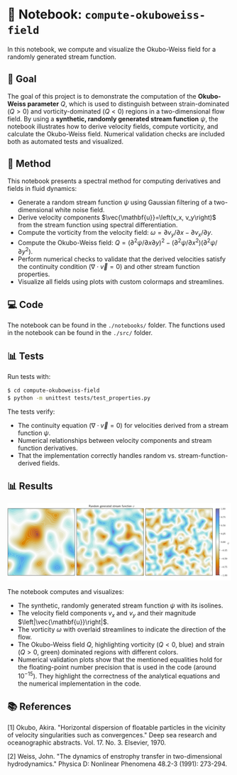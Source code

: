 # 📃 Notebook: `compute-okuboweiss-field`
In this notebook, we compute and visualize the Okubo-Weiss field for a randomly generated stream function.

## 🎯 Goal

The goal of this project is to demonstrate the computation of the **Okubo-Weiss parameter** $Q$, which is used to distinguish between strain-dominated ($Q > 0$) and vorticity-dominated ($Q < 0$) regions in a two-dimensional flow field. By using a **synthetic, randomly generated stream function** $\psi$, the notebook illustrates how to derive velocity fields, compute vorticity, and calculate the Okubo-Weiss field. Numerical validation checks are included both as automated tests and visualized.

## 🔧 Method

This notebook presents a spectral method for computing derivatives and fields in fluid dynamics:
- Generate a random stream function $\psi$ using Gaussian filtering of a two-dimensional white noise field.
- Derive velocity components $\vec{\mathbf{u}}=\left(v_x, v_y\right)$ from the stream function using spectral differentiation.
- Compute the vorticity from the velocity field: $\omega = \partial v_y / \partial x - \partial v_x / \partial y$.
- Compute the Okubo-Weiss field: $Q = (\partial^2 \psi / \partial x \partial y)^2 - (\partial^2 \psi / \partial x^2)(\partial^2 \psi / \partial y^2)$.
- Perform numerical checks to validate that the derived velocities satisfy the continuity condition $\left(\nabla \cdot \vec{v}=0\right)$ and other stream function properties.
- Visualize all fields using plots with custom colormaps and streamlines.

## 💻 Code

The notebook can be found in the `./notebooks/` folder. The functions used in the notebook can be found in the `./src/` folder.

## 📊 Tests

Run tests with:
```bash
$ cd compute-okuboweiss-field
$ python -m unittest tests/test_properties.py
```

The tests verify:
- The continuity equation $\left(\nabla \cdot \vec{v}=0\right)$ for velocities derived from a stream function $\psi$.
- Numerical relationships between velocity components and stream function derivatives.
- That the implementation correctly handles random vs. stream-function-derived fields.

## 📊 Results

![example_image](data/example_image.png)

The notebook computes and visualizes:
- The synthetic, randomly generated stream function $\psi$ with its isolines.
- The velocity field components $v_x$ and $v_y$ and their magnitude $\left|\vec{\mathbf{u}}\right|$.
- The vorticity $\omega$ with overlaid streamlines to indicate the direction of the flow.
- The Okubo-Weiss field $Q$, highlighting vorticity ($Q < 0$, blue) and strain ($Q > 0$, green) dominated regions with different colors.
- Numerical validation plots show that the mentioned equalities hold for the floating-point number precision that is used in the code (around $10^{-15}$). They highlight the correctness of the analytical equations and the numerical implementation in the code.

## 📚 References

[1] Okubo, Akira. "Horizontal dispersion of floatable particles in the vicinity of velocity singularities such as convergences." Deep sea research and oceanographic abstracts. Vol. 17. No. 3. Elsevier, 1970.

[2] Weiss, John. "The dynamics of enstrophy transfer in two-dimensional hydrodynamics." Physica D: Nonlinear Phenomena 48.2-3 (1991): 273-294.